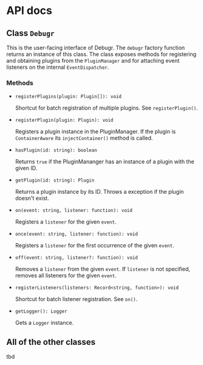 API docs
========

## Class `Debugr`

This is the user-facing interface of Debugr. The `debugr` factory function
returns an instance of this class. The class exposes methods for registering
and obtaining plugins from the `PluginManager` and for attaching event listeners
on the internal `EventDispatcher`.

### Methods
 - `registerPlugins(plugin: Plugin[]): void`

   Shortcut for batch registration of multiple plugins. See `registerPlugin()`.

 - `registerPlugin(plugin: Plugin): void`

   Registers a plugin instance in the PluginManager. If the plugin is `ContainerAware`
   its `injectContainer()` method is called.

 - `hasPlugin(id: string): boolean`

   Returns `true` if the PluginMananger has an instance of a plugin with the given ID.

 - `getPlugin(id: string): Plugin`

   Returns a plugin instance by its ID. Throws a exception if the plugin doesn't exist.

 - `on(event: string, listener: function): void`

   Registers a `listener` for the given `event`.

 - `once(event: string, listener: function): void`

   Registers a `listener` for the first occurrence of the given `event`.

 - `off(event: string, listener?: function): void`

   Removes a `listener` from the given `event`. If `listener` is not specified, removes
   all listeners for the given `event`.

 - `registerListeners(listeners: Record<string, function>): void`

   Shortcut for batch listener registration. See `on()`.

 - `getLogger(): Logger`

   Gets a `Logger` instance.

## All of the other classes

tbd
